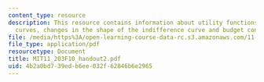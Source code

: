 ```yaml
---
content_type: resource
description: This resource contains information about utility functions, indifference
  curves, changes in the shape of the indifference curve and budget constraints.
file: /media/https%3A/open-learning-course-data-rc.s3.amazonaws.com/11-203-microeconomics-fall-2010/4b2a0bd739edb6ee032f62846b6e2965_MIT11_203F10_handout2.pdf
file_type: application/pdf
resourcetype: Document
title: MIT11_203F10_handout2.pdf
uid: 4b2a0bd7-39ed-b6ee-032f-62846b6e2965
---
```

